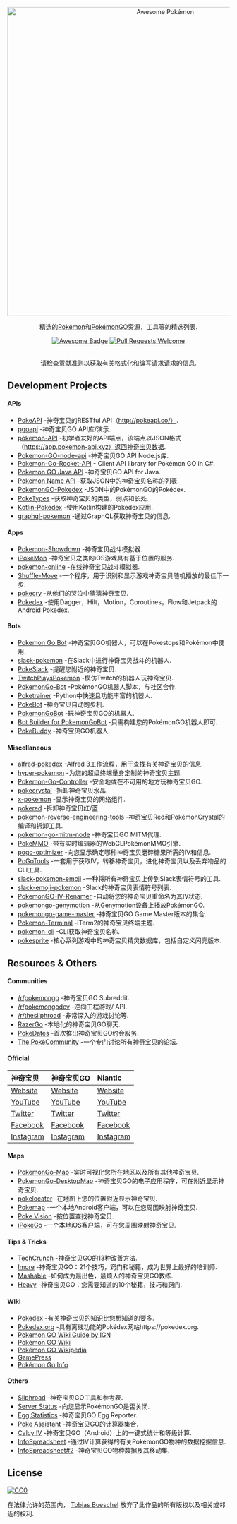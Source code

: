 <div class="github-widget" data-repo="tobiasbueschel/awesome-pokemon"></div>
<script async src="https://pagead2.googlesyndication.com/pagead/js/adsbygoogle.js"></script><ins class="adsbygoogle" style="display:block" data-ad-client="ca-pub-6890694312814945" data-ad-slot="5473692530" data-ad-format="auto"  data-full-width-responsive="true"></ins><script>(adsbygoogle = window.adsbygoogle || []).push({});</script>
<p align="center">
  <a href="https://github.com/tobiasbueschel/awesome-pokemon/">
    <img alt="Awesome Pokémon" src="https://raw.githubusercontent.com/tobiasbueschel/awesome-pokemon/master/logo.png" width="700">
  </a>
</p>

<div align="center">

<p align="center">
  精选的<a href="http://www.pokemon.com/">Pokémon</a>和<a href="http://www.pokemongo.com/">PokémonGO</a>资源，工具等的精选列表.
</p>

<p align="center">
  <a href="https://raw.githubusercontent.com/sindresorhus/awesome"><img alt="Awesome Badge" src="https://awesome.re/badge-flat.svg"></a>
  <a href="https://raw.githubusercontent.com/tobiasbueschel/awesome-pokemon/pulls"><img alt="Pull Requests Welcome" src="https://img.shields.io/badge/PRs-welcome-brightgreen.svg?style=flat-square"></a>
</p>

<p>
</i> </i><br>  
请检查<a href="https://github.com/tobiasbueschel/awesome-pokemon/blob/master/contributing.md">贡献准则</a>以获取有关格式化和编写请求请求的信息.
</p>

</div>



## Development Projects
#### APIs
- [PokeAPI](https://github.com/PokeAPI/pokeapi/) -神奇宝贝的RESTful API（http://pokeapi.co/）.
- [pgoapi](https://github.com/tejado/pgoapi) -神奇宝贝GO API库/演示.
- [pokemon-API](https://github.com/Purukitto/pokemon-api) -初学者友好的API端点，该端点以JSON格式（https://app.pokemon-api.xyz）返回神奇宝贝数据.
- [Pokemon-GO-node-api](https://github.com/Armax/Pokemon-GO-node-api) -神奇宝贝GO API Node.js库.
- [Pokemon-Go-Rocket-API](https://github.com/FeroxRev/Pokemon-Go-Rocket-API) - Client API library for Pokémon GO in C#.
- [Pokemon GO Java API](https://github.com/Grover-c13/PokeGOAPI-Java) -神奇宝贝GO API for Java.
- [Pokemon Name API](https://github.com/sindresorhus/pokemon) -获取JSON中的神奇宝贝名称的列表.
- [PokemonGO-Pokedex](https://github.com/Biuni/PokemonGO-Pokedex) -JSON中的PokémonGO的Pokédex.
- [PokeTypes](https://github.com/fbosch/poke-types) -获取神奇宝贝的类型，弱点和长处.
- [Kotlin-Pokedex](https://github.com/mrcsxsiq/Kotlin-Pokedex) -使用Kotlin构建的Pokedex应用.
- [graphql-pokemon](https://github.com/lucasbento/graphql-pokemon) -通过GraphQL获取神奇宝贝的信息.

#### Apps
- [Pokemon-Showdown](https://github.com/Zarel/Pokemon-Showdown) -神奇宝贝战斗模拟器.
- [iPokeMon](https://github.com/Kjuly/iPokeMon) -神奇宝贝之类的iOS游戏具有基于位置的服务.
- [pokemon-online](https://github.com/po-devs/pokemon-online) -在线神奇宝贝战斗模拟器.
- [Shuffle-Move](https://github.com/Loreinator/Shuffle-Move) -一个程序，用于识别和显示游戏神奇宝贝随机播放的最佳下一步.
- [pokecry](https://github.com/fent/pokecry) -从他们的哭泣中猜猜神奇宝贝.
- [Pokedex](https://github.com/skydoves/Pokedex) -使用Dagger，Hilt，Motion，Coroutines，Flow和Jetpack的Android Pokedex.

#### Bots
- [Pokemon Go Bot](https://github.com/Hrithikd/Pokemon-Go-Bot-Working-Hack-API) -神奇宝贝GO机器人，可以在Pokestops和Pokémon中使用.
- [slack-pokemon](https://github.com/rvinluan/slack-pokemon) -在Slack中进行神奇宝贝战斗的机器人.
- [PokeSlack](https://github.com/timwah/pokeslack) -提醒您附近的神奇宝贝.
- [TwitchPlaysPokemon](https://github.com/sunshinekitty/TwitchPlaysPokemon) -模仿Twitch的机器人玩神奇宝贝.
- [PokemonGo-Bot](https://github.com/PokemonGoF/PokemonGo-Bot) -PokémonGO机器人脚本，与社区合作.
- [Poketrainer](https://github.com/j-e-k/poketrainer) -Python中快速且功能丰富的机器人.
- [PokeBot](https://github.com/akbaryahya/PokeBot) -神奇宝贝自动跑步机.
- [PokemonGoBot](https://github.com/jabbink/PokemonGoBot) -玩神奇宝贝GO的机器人.
- [Bot Builder for PokemonGoBot](https://github.com/shilch/pogobot-builder) -只需构建您的PokémonGO机器人即可.
- [PokeBuddy](https://github.com/finndev/PokeBuddy) -神奇宝贝GO机器人.

#### Miscellaneous
- [alfred-pokedex](https://github.com/vutran/alfred-pokedex) -Alfred 3工作流程，用于查找有关神奇宝贝的信息.
- [hyper-pokemon](https://github.com/hyper-pokemon/hyper-pokemon) -为您的超级终端量身定制的神奇宝贝主题.
- [Pokemon-Go-Controller](https://github.com/kahopoon/Pokemon-Go-Controller) -安全地或在不可用的地方玩神奇宝贝GO.
- [pokecrystal](https://github.com/pret/pokecrystal) -拆卸神奇宝贝水晶.
- [x-pokemon](https://github.com/passy/x-pokemon) -显示神奇宝贝的网络组件.
- [pokered](https://github.com/pret/pokered) -拆卸神奇宝贝红/蓝.
- [pokemon-reverse-engineering-tools](https://github.com/pret/pokemon-reverse-engineering-tools) -神奇宝贝Red和PokémonCrystal的编译和拆卸工具.
- [pokemon-go-mitm-node](https://github.com/rastapasta/pokemon-go-mitm-node) -神奇宝贝GO MITM代理.
- [PokeMMO](https://github.com/maierfelix/PokeMMO) -带有实时编辑器的WebGLPokémonMMO引擎.
- [pogo-optimizer](https://github.com/justinleewells/pogo-optimizer) -向您显示确定哪种神奇宝贝磨碎糖果所需的IV和信息.
- [PoGoTools](https://github.com/nelsyeung/PoGoTools) -一套用于获取IV，转移神奇宝贝，进化神奇宝贝以及丢弃物品的CLI工具.
- [slack-pokemon-emoji](https://github.com/fraserxu/slack-pokemon-emoji) -一种将所有神奇宝贝上传到Slack表情符号的工具.
- [slack-emoji-pokemon](https://github.com/Templarian/slack-emoji-pokemon) -Slack的神奇宝贝表情符号列表.
- [PokemonGO-IV-Renamer](https://github.com/Boren/PokemonGO-IV-Renamer) -自动将您的神奇宝贝重命名为其IV状态.
- [pokemongo-genymotion](https://github.com/jlobos/pokemongo-genymotion) -从Genymotion设备上播放PokémonGO.
- [pokemongo-game-master](https://github.com/BrunnerLivio/pokemongo-game-master) -神奇宝贝GO Game Master版本的集合.
- [Pokemon-Terminal](https://github.com/LazoCoder/Pokemon-Terminal) -iTerm2的神奇宝贝终端主题.
- [pokemon-cli](https://github.com/sindresorhus/pokemon-cli) -CLI获取神奇宝贝名称.
- [pokesprite](https://github.com/msikma/pokesprite) -核心系列游戏中的神奇宝贝精灵数据库，包括自定义闪亮版本.

## Resources & Others
#### Communities
- [/r/pokemongo](https://www.reddit.com/r/pokemongo/) -神奇宝贝GO Subreddit.
- [/r/pokemongodev](https://www.reddit.com/r/pokemongodev) -逆向工程游戏/ API.
- [/r/thesilphroad](https://www.reddit.com/r/thesilphroad) -非常深入的游戏讨论等.
- [RazerGo](https://go.razerzone.com/) -本地化的神奇宝贝GO聊天.
- [PokeDates](https://www.projectfixup.com/pokedates/) -首次推出神奇宝贝GO约会服务.
- [The PokéCommunity](https://www.pokecommunity.com/index.php) -一个专门讨论所有神奇宝贝的论坛.

#### Official

 | 神奇宝贝| 神奇宝贝GO |  Niantic |
| :------------------------------------------------------  | :---------------------------- | :-------------------------------------- |
| [Website](http://www.pokemon.com/) | [Website](http://www.pokemongo.com/) | [Website](https://www.nianticlabs.com/) |
| [YouTube](https://www.youtube.com/user/pokemon) | [YouTube](https://www.youtube.com/channel/UCA698bls2pjQyiqP9N-iaeg) | [YouTube](https://www.youtube.com/channel/UCJZnyHeWyS_5abW0qnFNHMg) |
| [Twitter](https://twitter.com/pokemon) | [Twitter](https://twitter.com/PokemonGoApp) | [Twitter](https://twitter.com/NianticLabs) |
| [Facebook](https://www.facebook.com/Pokemon/) | [Facebook](https://www.facebook.com/PokemonGO/) | [Facebook](https://www.facebook.com/nianticlabs) |
| [Instagram](https://www.instagram.com/pokemon/?hl=en) | [Instagram](https://www.instagram.com/pokemongoapp/?hl=en) | [Instagram](https://www.instagram.com/nianticlabs/?hl=en) |

#### Maps
- [PokemonGo-Map](https://github.com/AHAAAAAAA/PokemonGo-Map) -实时可视化您所在地区以及所有其他神奇宝贝.
- [PokemonGo-DesktopMap](https://github.com/mchristopher/PokemonGo-DesktopMap) -神奇宝贝GO的电子应用程序，可在附近显示神奇宝贝.
- [pokelocater](https://github.com/emeth-/pokelocater) -在地图上您的位置附近显示神奇宝贝.
- [Pokemap](https://github.com/omkarmoghe/Pokemap) -一个本地Android客户端，可以在您周围映射神奇宝贝.
- [Poke Vision](https://pokevision.com/) -按位置查找神奇宝贝.
- [iPokeGo](https://github.com/istornz/iPokeGo) -一个本地iOS客户端，可在您周围映射神奇宝贝.

#### Tips & Tricks
- [TechCrunch](https://techcrunch.com/gallery/pokemon-go-tips/) -神奇宝贝GO的13种改善方法.
- [Imore](http://www.imore.com/Pokemon-go-tips-tricks-cheats) -神奇宝贝GO：21个技巧，窍门和秘籍，成为世界上最好的培训师.
- [Mashable](http://mashable.com/2016/07/08/how-to-play-pokemon-go/#7iz7HhcepPqi) -如何成为最出色，最烦人的神奇宝贝GO教练.
- [Heavy](http://heavy.com/games/2016/07/pokemon-go-cheats-tips-tricks-guide-walkthrough-gps-spoof-fake-pikachu-starter-get-coins-throw-candy-incense-footsteps-pokestops-driving-lucky-eggs/) -神奇宝贝GO：您需要知道的10个秘籍，技巧和窍门.

#### Wiki
- [Pokedex](https://github.com/veekun/pokedex) -有关神奇宝贝的知识比您想知道的要多.
- [Pokedex.org](https://github.com/nolanlawson/pokedex.org) -具有离线功能的Pokédex网站https://pokedex.org.
- [Pokemon GO Wiki Guide by IGN](http://www.ign.com/wikis/pokemon-go)
- [Pokémon GO Wiki](https://pkmngowiki.com/)
- [Pokémon GO Wikipedia](https://en.wikipedia.org/wiki/Pok%C3%A9mon_Go)
- [GamePress](https://pokemongo.gamepress.gg/)
- [Pokémon Go Info](https://pokemon.gameinfo.io/)

#### Others
- [Silphroad](https://thesilphroad.com/research) -神奇宝贝GO工具和参考表.
- [Server Status](http://www.mmoserverstatus.com/pokemon_go) -向您显示PokémonGO是否关闭.
- [Egg Statistics](https://app.cmmcd.com/) -神奇宝贝GO Egg Reporter.
- [Poke Assistant](https://pokeassistant.com/) -神奇宝贝GO的计算器集合.
- [Calcy IV](https://play.google.com/store/apps/details?id=tesmath.calcy) -神奇宝贝GO（Android）上的一键式统计和等级计算.
- [InfoSpreadsheet](https://docs.google.com/spreadsheets/d/1iJcE12v14GA8V8EO4M1-dPxBFT2kFhR6bUXvj03a4kM/) -通过IV计算获得的有关PokémonGO物种的数据挖掘信息.
- [InfoSpreadsheet#2](https://docs.google.com/spreadsheets/d/1hcFo7-UGWx1k1u1BHOvDhq8foPeRr7YbX2jLjjJK0Qw/) -神奇宝贝GO物种数据及其移动集.

## License
[![CC0](http://mirrors.creativecommons.org/presskit/buttons/88x31/svg/cc-zero.svg)](https://creativecommons.org/publicdomain/zero/1.0/)

在法律允许的范围内， [Tobias Bueschel](http://github.com/tobiasbueschel) 放弃了此作品的所有版权以及相关或邻近的权利.
